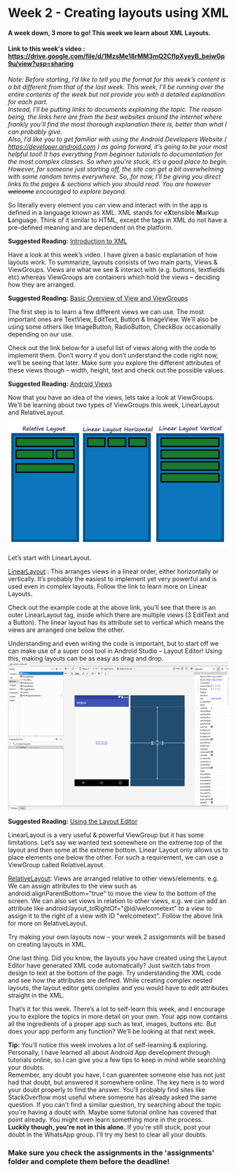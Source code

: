 # Week 2 - Creating layouts using XML

#### A week down, 3 more to go! This week we learn about XML Layouts.

#### Link to this week's video : https://drive.google.com/file/d/1MzsMe18rMM3mQ2CfIpXyeyB_beiwGp9u/view?usp=sharing


*Note: Before starting, I’d like to tell you the format for this week’s content is a bit different from that of the last week. This week, I’ll be running over the entire contents of the week but not provide you with a detailed explanation for each part. <br>
Instead, I’ll be putting links to documents explaining the topic. The reason being, the links here are from the best websites around the internet where frankly you’ll find the most thorough explanation there is, better than what I can probably give. <br>
Also, I’d like you to get familiar with using the Android Developers Website ( https://developer.android.com ) as going forward, it’s going to be your most helpful tool! It has everything from beginner tutorials to documentation for the most complex classes. So when you’re stuck, it’s a good place to begin.<br>
However, for someone just starting off, the site can get a bit overwhelming with some random terms everywhere. So, for now, I’ll be giving you direct links to the pages & sections which you should read. You are however ~~welcome~~ encouraged to explore beyond.*


So literally every element you can view and interact with in the app is defined in a language known as XML. XML stands for e**X**tensible **M**arkup **L**anguage. Think of it similar to HTML, except the tags in XML do not have a pre-defined meaning and are dependent on the platform. 

**Suggested Reading:** [Introduction to XML](https://www.w3schools.com/xml/xml_whatis.asp)

Have a look at this week’s video. I have given a basic explanation of how layouts work.
To summarize, layouts consists of two main parts, Views & ViewGroups. Views are what we see & interact with (e.g. buttons, textfields etc) whereas ViewGroups are containers which hold the views – deciding how they are arranged.



**Suggested Reading:** [Basic Overview of View and ViewGroups](https://developer.android.com/guide/topics/ui/declaring-layout)

The first step is to learn a few different views we can use. The most important ones are TextView, EditText, Button & ImageView. We’ll also be using some others like ImageButton, RadioButton, CheckBox occasionally depending on our use. 

Check out the link below for a useful list of views along with the code to implement them. Don’t worry if you don’t understand the code right now, we’ll be seeing that later. Make sure you explore the different attributes of these views though – width, height, text and check out the possible values.

**Suggested Reading:** [Android Views](https://www.formget.com/android-views/) 

Now that you have an idea of the views, lets take a look at ViewGroups. We’ll be learning about two types of ViewGroups this week, LinearLayout and RelativeLayout. 

![Layouts](assets/layouts.jpg)

Let’s start with LinearLayout.

[LinearLayout](https://developer.android.com/guide/topics/ui/layout/linear) : This arranges views in a linear order, either horizontally or vertically. It’s probably the easiest to implement yet very powerful and is used even in complex layouts. Follow the link to learn more on Linear Layouts.

Check out the example code at the above link, you’ll see that there is an outer LinearLayout tag, inside which there are multiple views (3 EditText and a Button). The linear layout has its attribute set to vertical which means the views are arranged one below the other.

Understanding and even writing the code is important, but to start off we can make use of a super cool tool in Android Studio – Layout Editor! Using this, making layouts can be as easy as drag and drop. 
![Layout Editor](assets/gui.PNG)


**Suggested Reading:** [Using the Layout Editor](https://developer.android.com/studio/write/layout-editor)

LinearLayout is a very useful & powerful ViewGroup but it has some limitations. Let’s say we wanted text somewhere on the extreme top of the layout and then some at the extreme bottom. Linear Layout only allows us to place elements one below the other. For such a requirement, we can use a ViewGroup called RelativeLayout.

[RelativeLayout](https://developer.android.com/guide/topics/ui/layout/relative): Views are arranged relative to other views/elements. e.g. We can assign attributes to the view such as android:alignParentBottom="true" to move the view to the bottom of the screen. We can also set views in relation to other views, e.g. we can add an attribute like android:layout_toRightOf="@id/welcometext" to a view to assign it to the right of a view with ID "welcometext". Follow the above link for more on RelativeLayout.


Try making your own layouts now – your week 2 assignments will be based on creating layouts in XML.


One last thing. Did you know, the layouts you have created using the Layout Editor have generated XML code automatically? Just switch tabs from design to text at the bottom of the page. Try understanding the XML code and see how the attributes are defined. While creating complex nested layouts, the layout editor gets complex and you would have to edit attributes straight in the XML.

That’s it for this week. There’s a lot to self-learn this week, and I encourage you to explore the topics in more detail on your own. Your app now contains all the ingredients of a proper app such as text, images, buttons etc. But does your app perform any function? We’ll be looking at that next week.

**Tip:** You'll notice this week involves a lot of self-learning & exploring. Personally, I have learned all about Android App development through tutorials online, so I can give you a few tips to keep in mind while searching your doubts.<br>
Remember, any doubt you have, I can guarentee someone else has not just had that doubt, but answered it somewhere online. The key here is to word your doubt properly to find the answer. You'll probably find sites like StackOverflow most useful where someone has already asked the same question. If you can't find a similar question, try searching about the topic you're having a doubt with. Maybe some tutorial online has covered that point already. You might even learn something more in the process. <br>
**Luckily though, you're not in this alone.** If you're still stuck, post your doubt in the WhatsApp group. I'll try my best to clear all your doubts. 

### Make sure you check the assignments in the 'assignments' folder and complete them before the deadline!
